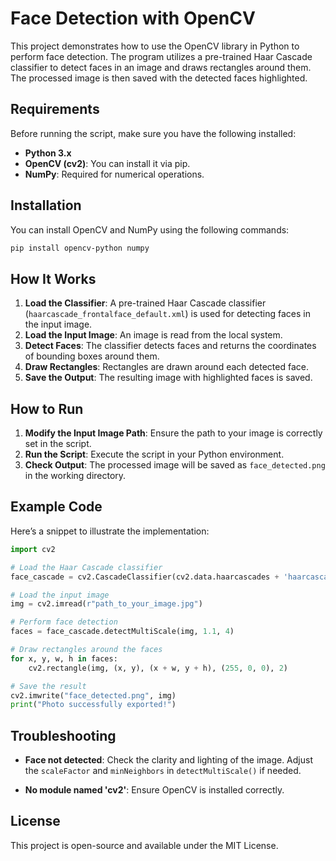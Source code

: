 # Face Detection with OpenCV

This project demonstrates how to use the OpenCV library in Python to perform face detection. The program utilizes a pre-trained Haar Cascade classifier to detect faces in an image and draws rectangles around them. The processed image is then saved with the detected faces highlighted.

## Requirements

Before running the script, make sure you have the following installed:

- **Python 3.x**
- **OpenCV (cv2)**: You can install it via pip.
- **NumPy**: Required for numerical operations.

## Installation

You can install OpenCV and NumPy using the following commands:

```bash
pip install opencv-python numpy
```

## How It Works

1. **Load the Classifier**: A pre-trained Haar Cascade classifier (`haarcascade_frontalface_default.xml`) is used for detecting faces in the input image.
2. **Load the Input Image**: An image is read from the local system.
3. **Detect Faces**: The classifier detects faces and returns the coordinates of bounding boxes around them.
4. **Draw Rectangles**: Rectangles are drawn around each detected face.
5. **Save the Output**: The resulting image with highlighted faces is saved.

## How to Run

1. **Modify the Input Image Path**: Ensure the path to your image is correctly set in the script.
2. **Run the Script**: Execute the script in your Python environment.
3. **Check Output**: The processed image will be saved as `face_detected.png` in the working directory.

## Example Code

Here’s a snippet to illustrate the implementation:

```python
import cv2

# Load the Haar Cascade classifier
face_cascade = cv2.CascadeClassifier(cv2.data.haarcascades + 'haarcascade_frontalface_default.xml')

# Load the input image
img = cv2.imread(r"path_to_your_image.jpg")

# Perform face detection
faces = face_cascade.detectMultiScale(img, 1.1, 4)

# Draw rectangles around the faces
for x, y, w, h in faces:
    cv2.rectangle(img, (x, y), (x + w, y + h), (255, 0, 0), 2)

# Save the result
cv2.imwrite("face_detected.png", img)
print("Photo successfully exported!")
```

## Troubleshooting

- **Face not detected**: Check the clarity and lighting of the image. Adjust the `scaleFactor` and `minNeighbors` in `detectMultiScale()` if needed.
  
- **No module named 'cv2'**: Ensure OpenCV is installed correctly.

## License

This project is open-source and available under the MIT License.
